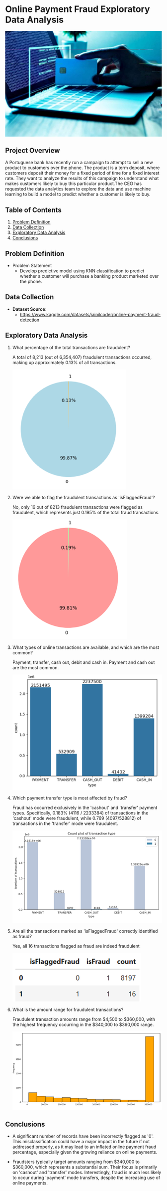 # Online Payment Fraud Exploratory Data Analysis 


![HDB](./pictures/fraud1.jpg "HDB")

## Project Overview

A Portuguese bank has recently run a campaign to attempt to sell a new product to customers over the phone. The product is a term deposit, where customers deposit their money for a fixed period of time for a fixed interest rate. They want to analyze the results of this campaign to understand what makes customers likely to buy this particular product.The CEO has requested the data analytics team to explore the data and use machine learning to build a model to predict whether a customer is likely to buy.

## Table of Contents
1. [Problem Definition](#problem-definition)
2. [Data Collection](#data-collection)
3. [Exploratory Data Analysis](#exploratory-data-analysis)
4. [Conclusions](#conclusions)

## Problem Definition
- Problem Statement
  - Develop predictive model using KNN classification to predict whether a customer will purchase a banking product marketed over the phone.


## Data Collection
- **Dataset Source**:
  - https://www.kaggle.com/datasets/jainilcoder/online-payment-fraud-detection

  
## Exploratory Data Analysis


1. What percentage of the total transactions are fraudulent?
   
   A total of 8,213 (out of 6,354,407) fraudulent transactions occurred, making up approximately 0.13% of all transactions.

    ![distribution](./pictures/Q1.png "distribution")

2. Were we able to flag the fraudulent transactions as 'isFlaggedFraud'?

   No, only 16 out of 8213 fraudulent transactions were flagged as fraudulent, which represents just 0.195% of the total fraud transactions.

    ![distribution](./pictures/Q2.png "distribution")
    
3. What types of online transactions are available, and which are the most common?

   Payment, transfer, cash out, debit and cash in. Payment and cash out are the most common.

   ![distribution](./pictures/Q3.png "distribution")

4. Which payment transfer type is most affected by fraud?
   
   Fraud has occurred exclusively in the 'cashout' and 'transfer' payment types. Specifically, 0.183% (4116 / 2233384) of transactions in the 'cashout' mode were fraudulent, while 0.769 (4097/528812) of transactions in the 'transfer' mode were fraudulent.

   ![distribution](./pictures/Q4.png "distribution")
  
5. Are all the transactions marked as 'isFlaggedFraud' correctly identified as fraud?

   Yes, all 16 transactions flagged as fraud are indeed fraudulent

   ![distribution](./pictures/Q6.png "distribution")
  
8. What is the amount range for fraudulent transactions?
   
   Fraudulent transaction amounts range from $4,500 to $360,000, with the highest frequency occurring in the $340,000 to $360,000 range.

   ![distribution](./pictures/Q5.png "distribution")


## Conclusions

- A significant number of records have been incorrectly flagged as '0'. This misclassification could have a major impact in the future if not addressed properly, as it may lead to an inflated online payment fraud percentage, especially given the growing reliance on online payments.

- Fraudsters typically target amounts ranging from $340,000 to $360,000, which represents a substantial sum. Their focus is primarily on 'cashout' and 'transfer' modes. Interestingly, fraud is much less likely to occur during 'payment' mode transfers, despite the increasing use of online payments.



